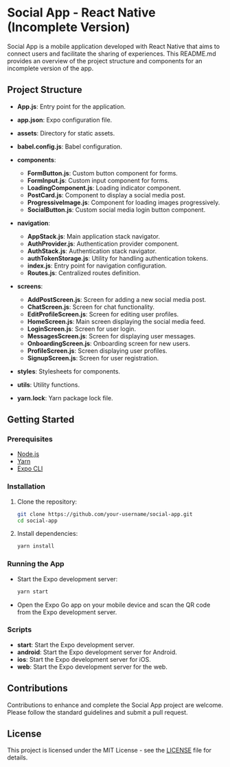 # Social App - React Native (Incomplete Version)

Social App is a mobile application developed with React Native that aims to connect users and facilitate the sharing of experiences. This README.md provides an overview of the project structure and components for an incomplete version of the app.

## Project Structure

- **App.js**: Entry point for the application.
- **app.json**: Expo configuration file.
- **assets**: Directory for static assets.
- **babel.config.js**: Babel configuration.
- **components**:
  - **FormButton.js**: Custom button component for forms.
  - **FormInput.js**: Custom input component for forms.
  - **LoadingComponent.js**: Loading indicator component.
  - **PostCard.js**: Component to display a social media post.
  - **ProgressiveImage.js**: Component for loading images progressively.
  - **SocialButton.js**: Custom social media login button component.
- **navigation**:
  - **AppStack.js**: Main application stack navigator.
  - **AuthProvider.js**: Authentication provider component.
  - **AuthStack.js**: Authentication stack navigator.
  - **authTokenStorage.js**: Utility for handling authentication tokens.
  - **index.js**: Entry point for navigation configuration.
  - **Routes.js**: Centralized routes definition.
- **screens**:
  - **AddPostScreen.js**: Screen for adding a new social media post.
  - **ChatScreen.js**: Screen for chat functionality.
  - **EditProfileScreen.js**: Screen for editing user profiles.
  - **HomeScreen.js**: Main screen displaying the social media feed.
  - **LoginScreen.js**: Screen for user login.
  - **MessagesScreen.js**: Screen for displaying user messages.
  - **OnboardingScreen.js**: Onboarding screen for new users.
  - **ProfileScreen.js**: Screen displaying user profiles.
  - **SignupScreen.js**: Screen for user registration.

- **styles**: Stylesheets for components.
- **utils**: Utility functions.
- **yarn.lock**: Yarn package lock file.

## Getting Started

### Prerequisites

- [Node.js](https://nodejs.org/)
- [Yarn](https://yarnpkg.com/)
- [Expo CLI](https://docs.expo.dev/get-started/installation/)

### Installation

1. Clone the repository:

    ```bash
    git clone https://github.com/your-username/social-app.git
    cd social-app
    ```

2. Install dependencies:

    ```bash
    yarn install
    ```

### Running the App

- Start the Expo development server:

    ```bash
    yarn start
    ```

- Open the Expo Go app on your mobile device and scan the QR code from the Expo development server.

### Scripts

- **start**: Start the Expo development server.
- **android**: Start the Expo development server for Android.
- **ios**: Start the Expo development server for iOS.
- **web**: Start the Expo development server for the web.

## Contributions

Contributions to enhance and complete the Social App project are welcome. Please follow the standard guidelines and submit a pull request.

## License

This project is licensed under the MIT License - see the [LICENSE](LICENSE) file for details.
